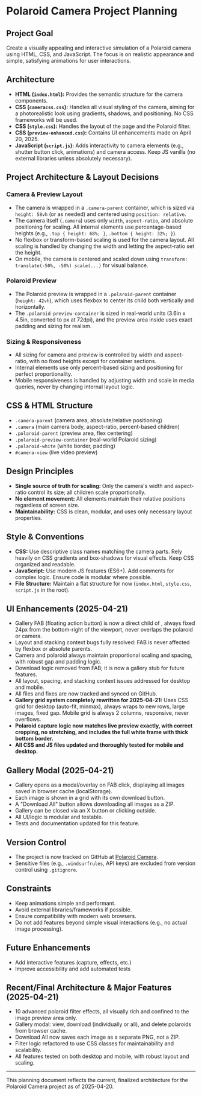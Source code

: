 # Polaroid Camera Project Planning

## Project Goal
Create a visually appealing and interactive simulation of a Polaroid camera using HTML, CSS, and JavaScript. The focus is on realistic appearance and simple, satisfying animations for user interactions.

## Architecture
-   **HTML (`index.html`):** Provides the semantic structure for the camera components.
-   **CSS (`cameracss.css`):** Handles all visual styling of the camera, aiming for a photorealistic look using gradients, shadows, and positioning. No CSS frameworks will be used.
-   **CSS (`style.css`):** Handles the layout of the page and the Polaroid filter.
-   **CSS (`preview-enhanced.css`):** Contains UI enhancements made on April 20, 2025.
-   **JavaScript (`script.js`):** Adds interactivity to camera elements (e.g., shutter button click, animations) and camera access. Keep JS vanilla (no external libraries unless absolutely necessary).

## Project Architecture & Layout Decisions

### Camera & Preview Layout
- The camera is wrapped in a `.camera-parent` container, which is sized via `height: 58vh` (or as needed) and centered using `position: relative`.
- The camera itself (`.camera`) uses only `width`, `aspect-ratio`, and absolute positioning for scaling. All internal elements use percentage-based heights (e.g., `.top { height: 68%; }`, `.bottom { height: 32%; }`).
- No flexbox or transform-based scaling is used for the camera layout. All scaling is handled by changing the width and letting the aspect-ratio set the height.
- On mobile, the camera is centered and scaled down using `transform: translate(-50%, -50%) scale(...)` for visual balance.

### Polaroid Preview
- The Polaroid preview is wrapped in a `.polaroid-parent` container (`height: 42vh`), which uses flexbox to center its child both vertically and horizontally.
- The `.polaroid-preview-container` is sized in real-world units (3.6in x 4.5in, converted to px at 72dpi), and the preview area inside uses exact padding and sizing for realism.

### Sizing & Responsiveness
- All sizing for camera and preview is controlled by width and aspect-ratio, with no fixed heights except for container sections.
- Internal elements use only percent-based sizing and positioning for perfect proportionality.
- Mobile responsiveness is handled by adjusting width and scale in media queries, never by changing internal layout logic.

## CSS & HTML Structure
- `.camera-parent` (camera area, absolute/relative positioning)
- `.camera` (main camera body, aspect-ratio, percent-based children)
- `.polaroid-parent` (preview area, flex centering)
- `.polaroid-preview-container` (real-world Polaroid sizing)
- `.polaroid-white` (white border, padding)
- `#camera-view` (live video preview)

## Design Principles
- **Single source of truth for scaling:** Only the camera's width and aspect-ratio control its size; all children scale proportionally.
- **No element movement:** All elements maintain their relative positions regardless of screen size.
- **Maintainability:** CSS is clean, modular, and uses only necessary layout properties.

## Style & Conventions
-   **CSS:** Use descriptive class names matching the camera parts. Rely heavily on CSS gradients and box-shadows for visual effects. Keep CSS organized and readable.
-   **JavaScript:** Use modern JS features (ES6+). Add comments for complex logic. Ensure code is modular where possible.
-   **File Structure:** Maintain a flat structure for now (`index.html`, `style.css`, `script.js` in the root).

## UI Enhancements (2025-04-21)
- Gallery FAB (floating action button) is now a direct child of <body>, always fixed 24px from the bottom-right of the viewport, never overlaps the polaroid or camera.
- Layout and stacking context bugs fully resolved: FAB is never affected by flexbox or absolute parents.
- Camera and polaroid always maintain proportional scaling and spacing, with robust gap and padding logic.
- Download logic removed from FAB; it is now a gallery stub for future features.
- All layout, spacing, and stacking context issues addressed for desktop and mobile.
- All files and fixes are now tracked and synced on GitHub.
- **Gallery grid system completely rewritten for 2025-04-21:** Uses CSS grid for desktop (auto-fit, minmax), always wraps to new rows, large images, fixed gap. Mobile grid is always 2 columns, responsive, never overflows.
- **Polaroid capture logic now matches live preview exactly, with correct cropping, no stretching, and includes the full white frame with thick bottom border.**
- **All CSS and JS files updated and thoroughly tested for mobile and desktop.**

## Gallery Modal (2025-04-21)
- Gallery opens as a modal/overlay on FAB click, displaying all images saved in browser cache (localStorage).
- Each image is shown in a grid with its own download button.
- A "Download All" button allows downloading all images as a ZIP.
- Gallery can be closed via an X button or clicking outside.
- All UI/logic is modular and testable.
- Tests and documentation updated for this feature.

## Version Control

- The project is now tracked on GitHub at [Polaroid Camera](https://github.com/Shanmus4/Polaroid-Camera).
- Sensitive files (e.g., `.windsurfrules`, API keys) are excluded from version control using `.gitignore`.

## Constraints
-   Keep animations simple and performant.
-   Avoid external libraries/frameworks if possible.
-   Ensure compatibility with modern web browsers.
-   Do not add features beyond simple visual interactions (e.g., no actual image processing).

## Future Enhancements
- Add interactive features (capture, effects, etc.)
- Improve accessibility and add automated tests

## Recent/Final Architecture & Major Features (2025-04-21)
- 10 advanced polaroid filter effects, all visually rich and confined to the image preview area only.
- Gallery modal: view, download (individually or all), and delete polaroids from browser cache.
- Download All now saves each image as a separate PNG, not a ZIP.
- Filter logic refactored to use CSS classes for maintainability and scalability.
- All features tested on both desktop and mobile, with robust layout and scaling.

---

This planning document reflects the current, finalized architecture for the Polaroid Camera project as of 2025-04-20.
